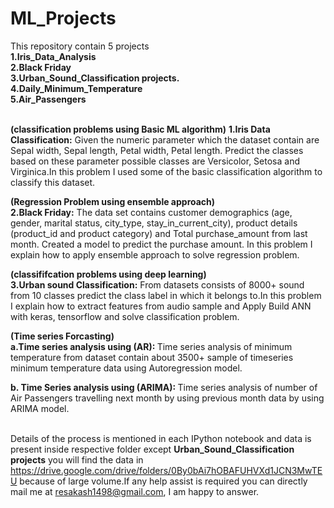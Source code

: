   # ML_Projects
  
  This repository contain 5 projects <br>
  <b>1.Iris_Data_Analysis</b><br>
  <b>2.Black Friday</b><br>
  <b>3.Urban_Sound_Classification projects.</b><br>
  <b>4.Daily_Minimum_Temperature</b><br>
  <b>5.Air_Passengers</b><br>
   <br>
 
  <b>(classification problems using Basic ML algorithm)</b>
  <b>1.Iris Data Classification:</b> Given the numeric parameter
  which the dataset contain are Sepal width, Sepal length, Petal
  width, Petal length. Predict the classes based on these
  parameter possible classes are Versicolor, Setosa and
  Virginica.In this problem I used some of the basic classification algorithm to classify this dataset.

  <b>(Regression Problem using ensemble approach)</b><br>
  <b>2.Black Friday:</b> The data set contains customer
  demographics (age, gender, marital status, city_type,
  stay_in_current_city), product details (product_id and product
  category) and Total purchase_amount from last month. Created a model to predict the purchase amount. In this problem I explain how to apply ensemble approach to solve regression problem.

  <b>(classififcation problems using deep learning)</b><br>
  <b>3.Urban sound Classification:</b> From datasets consists of
  8000+ sound from 10 classes predict the class label in which
  it belongs to.In this problem I explain how to extract features from audio sample and Apply Build ANN with keras, tensorflow and solve classification problem.

  <b>(Time series Forcasting)</b><br>
  <b>a.Time series analysis using (AR): </b>Time series analysis of minimum temperature from dataset contain about 3500+ sample of timeseries minimum temperature data using Autoregression model.
  
  <b>b. Time Series analysis  using (ARIMA): </b> Time series analysis of number of Air Passengers travelling next month by using previous month data by using ARIMA model.
  <br><br>
  
  Details of the process is mentioned in each IPython notebook and data is present inside respective folder except        <b>Urban_Sound_Classification projects</b> you will find the data in  https://drive.google.com/drive/folders/0By0bAi7hOBAFUHVXd1JCN3MwTEU   because of large volume.If any help assist is required you can directly mail me at resakash1498@gmail.com, I am happy to answer.
